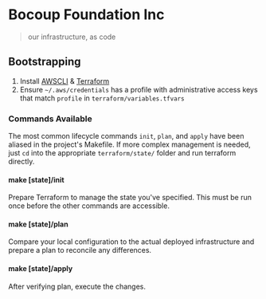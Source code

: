 # Bocoup Foundation Inc
> our infrastructure, as code

## Bootstrapping
1. Install [AWSCLI] & [Terraform]
2. Ensure `~/.aws/credentials` has a profile with administrative
   access keys that match `profile` in `terraform/variables.tfvars`

### Commands Available
The most common lifecycle commands `init`, `plan`, and `apply` have been aliased
in the project's Makefile. If more complex management is needed, just `cd` into
the appropriate `terraform/state/` folder and run terraform directly.

#### make [state]/init
Prepare Terraform to manage the state you've specified. This must be run once
before the other commands are accessible.

#### make [state]/plan
Compare your local configuration to the actual deployed infrastructure and
prepare a plan to reconcile any differences.

#### make [state]/apply
After verifying plan, execute the changes.

[AWSCLI]: http://docs.aws.amazon.com/cli/latest/userguide/installing.html
[Terraform]: https://www.terraform.io/downloads.html
